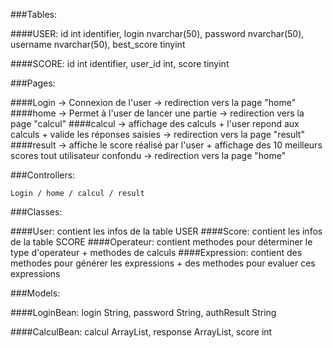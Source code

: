 ###Tables:

   ####USER:
        id int identifier, 
        login nvarchar(50),
        password nvarchar(50),
        username nvarchar(50),
        best_score tinyint

   ####SCORE:
        id int identifier,
        user_id int,
        score tinyint


###Pages:

   ####Login 
        -> Connexion de l'user -> redirection vers la page "home"
   ####home 
        -> Permet à l'user de lancer une partie -> redirection vers la page "calcul"
   ####calcul
        -> affichage des calculs + l'user repond aux calculs + valide les réponses saisies -> redirection vers la page "result"
   ####result 
        -> affiche le score réalisé par l'user + affichage des 10 meilleurs scores tout utilisateur confondu -> redirection vers la page "home"

###Controllers:
    
    Login / home / calcul / result

###Classes:

   ####User:
        contient les infos de la table USER
   ####Score:
        contient les infos de la table SCORE
   ####Operateur:
        contient methodes pour déterminer le type d'operateur + methodes de calculs
   ####Expression:
        contient des methodes pour générer les expressions + des methodes pour evaluer ces expressions

###Models:

   ####LoginBean:
        login String,
        password String,
        authResult String

   ####CalculBean:
        calcul ArrayList<String>,
        response ArrayList<String>,
        score int




